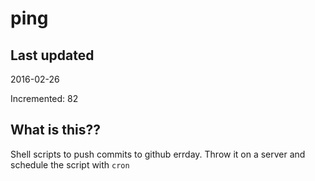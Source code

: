 # ping

## Last updated
2016-02-26

Incremented: 82

## What is this?? 
Shell scripts to push commits to github errday. Throw it on a server and schedule the script with `cron`
